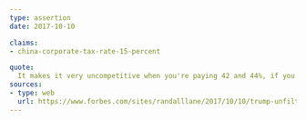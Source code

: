 ```yaml
---
type: assertion
date: 2017-10-10

claims:
- china-corporate-tax-rate-15-percent

quote:
  It makes it very uncompetitive when you're paying 42 and 44%, if you start including state taxes and other things that many businesses have to, depending on what state they're in, and in China you're at 15% and in other countries you're at numbers far lower than that.
sources:
- type: web
  url: https://www.forbes.com/sites/randalllane/2017/10/10/trump-unfiltered/2/
---
```

